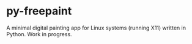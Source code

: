 # py-freepaint

A minimal digital painting app for Linux systems (running X11) written in Python. Work in progress.